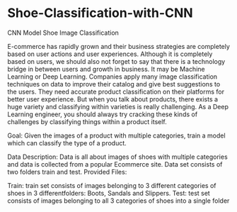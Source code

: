 # Shoe-Classification-with-CNN

CNN Model Shoe Image Classification

E-commerce has rapidly grown and their business strategies are completely based on user actions and user experiences. Although it is completely based on users, we should also not forget to say that there is a technology bridge in between users and growth in business. It may be Machine Learning or Deep Learning. Companies apply many image classification techniques on data to improve their catalog and give best suggestions to the users. They need accurate product classification on their platforms for better user experience. But when you talk about products, there exists a huge variety and classifying within varieties is really challenging. As a Deep Learning engineer, you should always try cracking these kinds of challenges by classifying things within a product itself.

Goal: Given the images of a product with multiple categories, train a model which can classify the type of a product.

Data Description: Data is all about images of shoes with multiple categories and data is collected from a popular Ecommerce site. Data set consists of two folders train and test. Provided Files:

Train: train set consists of images belonging to 3 different categories of shoes in 3 differentfolders: Boots, Sandals and Slippers. 
Test: test set consists of images belonging to all 3 categories of shoes into a single folder
